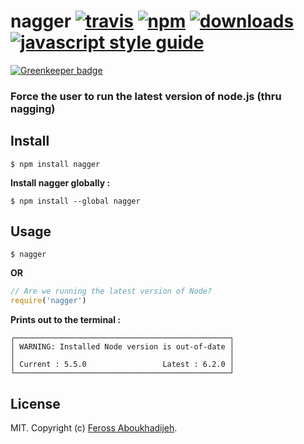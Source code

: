 # nagger [![travis][travis-image]][travis-url] [![npm][npm-image]][npm-url] [![downloads][downloads-image]][downloads-url] [![javascript style guide][standard-image]][standard-url]

[![Greenkeeper badge](https://badges.greenkeeper.io/feross/nagger.svg)](https://greenkeeper.io/)

[travis-image]: https://img.shields.io/travis/feross/nagger/master.svg
[travis-url]: https://travis-ci.org/feross/nagger
[npm-image]: https://img.shields.io/npm/v/nagger.svg
[npm-url]: https://npmjs.org/package/nagger
[downloads-image]: https://img.shields.io/npm/dm/nagger.svg
[downloads-url]: https://npmjs.org/package/nagger
[standard-image]: https://img.shields.io/badge/code_style-standard-brightgreen.svg
[standard-url]: https://standardjs.com

### Force the user to run the latest version of node.js (thru nagging)

## Install

```
$ npm install nagger
```

__Install nagger globally :__

```
$ npm install --global nagger
```

## Usage

```
$ nagger
```
__OR__

```js
// Are we running the latest version of Node?
require('nagger')
```

__Prints out to the terminal :__

```
┌────────────────────────────────────────────────┐
│ WARNING: Installed Node version is out-of-date │
│                                                │
│ Current : 5.5.0                 Latest : 6.2.0 │
└────────────────────────────────────────────────┘
```

## License

MIT. Copyright (c) [Feross Aboukhadijeh](http://feross.org).
